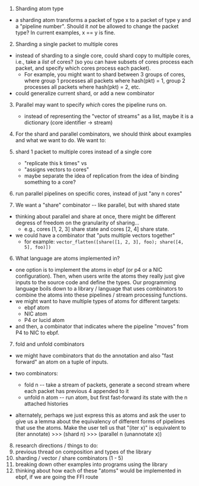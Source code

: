 1. Sharding atom type
  - a sharding atom transforms a packet of type x to a packet of type y and a "pipeline number". Should it _not_ be allowed to change the packet type? In current examples, x == y is fine.
  
2. Sharding a single packet to multiple cores
  - instead of sharding to a single core, could shard copy to multiple cores, i.e., take a _list_ of cores? (so you can have subsets of cores process each packet, and specify which cores process each packet). 
    + For example, you might want to shard between 3 groups of cores, where group 1 processes all packets where hash(pkt) = 1, group 2 processes all packets where hash(pkt) = 2, etc. 
  - could generalize current shard, or add a new combinator

3. Parallel may want to specify _which_ cores the pipeline runs on. 
    - instead of representing the "vector of streams" as a list, 
    maybe it is a dictionary (core identifier -> stream)

4. For the shard and parallel combinators, we should think about examples and what we want to do. We want to:             
  1. shard 1 packet to multiple cores instead of a single core
      + "replicate this k times" vs 
      + "assigns vectors to cores"
      + maybe separate the idea of replication from the idea of binding something to a core?
  2. run parallel pipelines on specific cores, instead of just "any n cores"

5. We want a "share" combinator -- like parallel, but with shared state 
  - thinking about parallel and share at once, there might be different degress of freedom on the granularity of sharing... 
    - e.g., cores [1, 2, 3] share state and cores [2, 4] share state. 
  - we could have a combinator that "puts multiple vectors together"
    + for example: 
      ```vector_flatten([share([1, 2, 3], foo); share([4, 5], foo)])```


6. What language are atoms implemented in?
  - one option is to implement the atoms in ebpf (or p4 or a NIC configuration). Then, when users write the atoms they really just give inputs to the source code and define the types. Our programming language boils down to a library / language that uses combinators to combine the atoms into these pipelines / stream processing functions. 
  - we might want to have multiple types of atoms for different targets: 
    + ebpf atom
    + NIC atom
    + P4 or lucid atom
  - and then, a combinator that indicates where the pipeline "moves" from P4 to NIC to ebpf. 

7. fold and unfold combinators
  - we might have combinators that do the annotation and also "fast forward" an atom on a tuple of inputs. 
  - two combinators: 
    + fold n -- take a stream of packets, generate a second stream where each packet has previous 4 appended to it
    + unfold n atom -- run atom, but first fast-forward its state with the n attached histories

  - alternately, perhaps we just express this as atoms and ask the user to give us a lemma about the equivalency of different forms of pipelines that use the atoms. Make the user tell us that "(iter x)" is equivalent to (iter annotate) >>> (shard n) >>> (parallel n (unannotate x))

8. research directions / things to do: 
  1. previous thread on composition and types of the library
  2. sharding / vector / share combinators (1 - 5)
  3. breaking down other examples into programs using the library
  4. thinking about how each of these "atoms" would be implemented in ebpf, if we are going the FFI route
